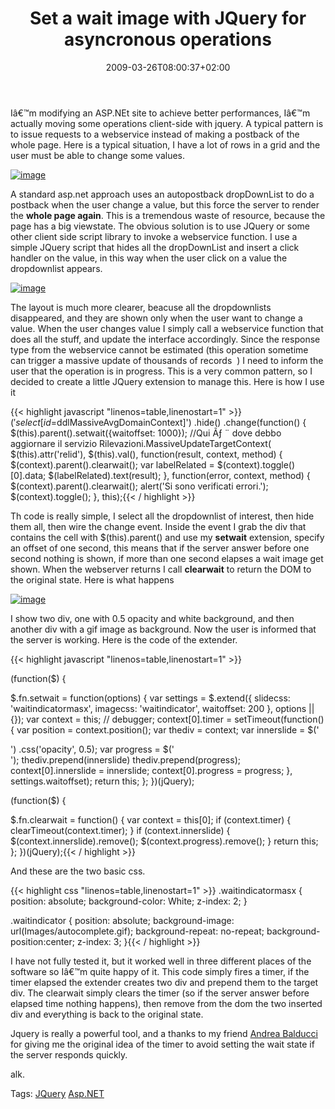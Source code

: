 ﻿---
title: "Set a wait image with JQuery for asyncronous operations"
description: ""
date: 2009-03-26T08:00:37+02:00
draft: false
tags: [ASPNET]
categories: [ASPNET]
---
Iâ€™m modifying an ASP.NEt site to achieve better performances, Iâ€™m actually moving some operations client-side with jquery. A typical pattern is to issue requests to a webservice instead of making a postback of the whole page. Here is a typical situation, I have a lot of rows in a grid and the user must be able to change some values.

[![image](https://www.codewrecks.com/blog/wp-content/uploads/2009/03/image-thumb4.png "image")](https://www.codewrecks.com/blog/wp-content/uploads/2009/03/image4.png)

A standard asp.net approach uses an autopostback dropDownList to do a postback when the user change a value, but this force the server to render the  **whole page again**. This is a tremendous waste of resource, because the page has a big viewstate. The obvious solution is to use JQuery or some other client side script library to invoke a webservice function. I use a simple JQuery script that hides all the dropDownList and insert a click handler on the value, in this way when the user click on a value the dropdownlist appears.

[![image](https://www.codewrecks.com/blog/wp-content/uploads/2009/03/image-thumb5.png "image")](https://www.codewrecks.com/blog/wp-content/uploads/2009/03/image5.png)

The layout is much more clearer, beacuse all the dropdownlists disappeared, and they are shown only when the user want to change a value. When the user changes value I simply call a webservice function that does all the stuff, and update the interface accordingly. Since the response type from the webservice cannot be estimated (this operation sometime can trigger a massive update of thousands of records  ) I need to inform the user that the operation is in progress. This is a very common pattern, so I decided to create a little JQuery extension to manage this. Here is how I use it

{{< highlight javascript "linenos=table,linenostart=1" >}}
$('select[id$=ddlMassiveAvgDomainContext]')
  .hide()
  .change(function() {
      $(this).parent().setwait({waitoffset: 1000});
      //Qui Ãƒ ¨ dove debbo aggiornare il servizio
      Rilevazioni.MassiveUpdateTargetContext(
      $(this).attr('relid'),
      $(this).val(),
       function(result, context, method) {
          $(context).parent().clearwait();
          var labelRelated = $(context).toggle()[0].data;
          $(labelRelated).text(result);
       },
      function(error, context, method) {
         $(context).parent().clearwait();
         alert('Si sono verificati errori.');
         $(context).toggle();
      },
      this);{{< / highlight >}}

<!-- Code inserted with Steve Dunn's Windows Live Writer Code Formatter Plugin.  http://dunnhq.com -->

Th code is really simple, I select all the dropdownlist of interest, then hide them all, then wire the change event. Inside the event I grab the div that contains the cell with $(this).parent() and use my  **setwait** extension, specify an offset of one second, this means that if the server answer before one second nothing is shown, if more than one second elapses a wait image get shown. When the webserver returns I call  **clearwait** to return the DOM to the original state. Here is what happens

[![image](https://www.codewrecks.com/blog/wp-content/uploads/2009/03/image-thumb6.png "image")](https://www.codewrecks.com/blog/wp-content/uploads/2009/03/image6.png)

I show two div, one with 0.5 opacity and white background, and then another div with a gif image as background. Now the user is informed that the server is working. Here is the code of the extender.

{{< highlight javascript "linenos=table,linenostart=1" >}}

(function($) {

   $.fn.setwait = function(options) {
      var settings = $.extend({
         slidecss: 'waitindicatormasx',
         imagecss: 'waitindicator',
         waitoffset: 200
      }, options || {});
      var context = this;
//      debugger;
      context[0].timer = setTimeout(function() {
         var position = context.position();
         var thediv = context;
         var innerslide = $('<div style="width:' + thediv.width() + 'px; height:' + thediv.height() + 'px" class="' + settings.slidecss + '" />')
           .css('opacity', 0.5);
         var progress = $('<div style="width:' + thediv.width() + 'px; height:' + thediv.height() + 'px" class="' + settings.imagecss + '"/>');
         thediv.prepend(innerslide)
         thediv.prepend(progress);
         context[0].innerslide = innerslide;
         context[0].progress = progress;
      }, settings.waitoffset);
      return this;
   };
})(jQuery);

(function($) {

   $.fn.clearwait = function() {
      var context = this[0];
      if (context.timer) {
         clearTimeout(context.timer);
      }
      if (context.innerslide) {
         $(context.innerslide).remove();
         $(context.progress).remove();
      }
      return this;
   };
})(jQuery);{{< / highlight >}}

<!-- Code inserted with Steve Dunn's Windows Live Writer Code Formatter Plugin.  http://dunnhq.com -->

And these are the two basic css.

{{< highlight css "linenos=table,linenostart=1" >}}
.waitindicatormasx 
{
   position: absolute;
   background-color: White;
   z-index: 2;
}

.waitindicator 
{
   position: absolute;
   background-image: url(Images/autocomplete.gif);
   background-repeat: no-repeat;
   background-position:center;
   z-index: 3;
}{{< / highlight >}}

<!-- Code inserted with Steve Dunn's Windows Live Writer Code Formatter Plugin.  http://dunnhq.com -->

I have not fully tested it, but it worked well in three different places of the software so Iâ€™m quite happy of it. This code simply fires a timer, if the timer elapsed the extender creates two div and prepend them to the target div. The clearwait simply clears the timer (so if the server answer before elapsed time nothing happens), then remove from the dom the two inserted div and everything is back to the original state.

Jquery is really a powerful tool, and a thanks to my friend [Andrea Balducci](http://dotnetmarche.org/blogs/andreabalducci/) for giving me the original idea of the timer to avoid setting the wait state if the server responds quickly.

alk.

Tags: [JQuery](http://technorati.com/tag/JQuery) [Asp.NET](http://technorati.com/tag/Asp.NET)
